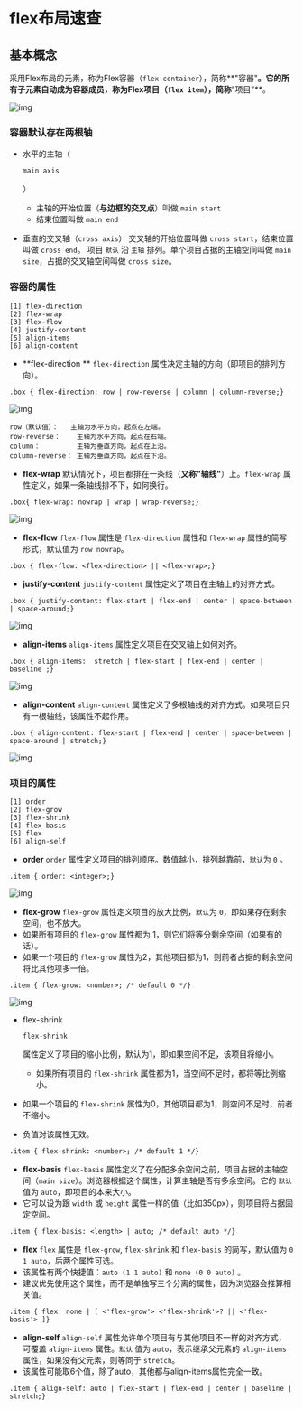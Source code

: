 # flex布局速查



##  基本概念

采用Flex布局的元素，称为Flex容器（`flex container`），简称**"容器"**。它的所有子元素自动成为容器成员，称为Flex项目（`flex item`），简称**"项目"**。




![img](https:////upload-images.jianshu.io/upload_images/1243812-eb63413775cfdd39.jpg?imageMogr2/auto-orient/strip%7CimageView2/2/w/686/format/webp)





### 容器默认存在两根轴

- 水平的主轴（

  ```
  main axis
  ```

  ） 

  - 主轴的开始位置（**与边框的交叉点**）叫做 `main start` 
  - 结束位置叫做 `main end` 

- 垂直的交叉轴（`cross axis`）
   交叉轴的开始位置叫做 `cross start`，结束位置叫做 `cross end`。
   项目 `默认` 沿 `主轴` 排列。单个项目占据的主轴空间叫做 `main size`，占据的交叉轴空间叫做 `cross size`。

### 容器的属性

```
[1] flex-direction 
[2] flex-wrap
[3] flex-flow
[4] justify-content
[5] align-items
[6] align-content
```

- **flex-direction **
   `flex-direction` 属性决定主轴的方向（即项目的排列方向）。

```
.box { flex-direction: row | row-reverse | column | column-reverse;}
```



![img](https:////upload-images.jianshu.io/upload_images/1243812-6fa36c535d51d313.jpg?imageMogr2/auto-orient/strip%7CimageView2/2/w/840/format/webp)



```
row（默认值）：   主轴为水平方向，起点在左端。
row-reverse：    主轴为水平方向，起点在右端。
column：         主轴为垂直方向，起点在上沿。
column-reverse： 主轴为垂直方向，起点在下沿。
```

-  **flex-wrap**
   默认情况下，项目都排在一条线（**又称"轴线"**）上。`flex-wrap` 属性定义，如果一条轴线排不下，如何换行。

```
.box{ flex-wrap: nowrap | wrap | wrap-reverse;}
```



![img](https:////upload-images.jianshu.io/upload_images/1243812-b6a347faf9c96ee8.jpg?imageMogr2/auto-orient/strip%7CimageView2/2/w/872/format/webp)



-  **flex-flow**
   `flex-flow` 属性是 `flex-direction` 属性和 `flex-wrap` 属性的简写形式，默认值为 `row nowrap`。

```
.box { flex-flow: <flex-direction> || <flex-wrap>;}
```

-  **justify-content**
   `justify-content` 属性定义了项目在主轴上的对齐方式。

```
.box { justify-content: flex-start | flex-end | center | space-between | space-around;}
```



![img](https:////upload-images.jianshu.io/upload_images/1243812-4eb15a0216355547.jpg?imageMogr2/auto-orient/strip%7CimageView2/2/w/876/format/webp)



-  **align-items**
   `align-items` 属性定义项目在交叉轴上如何对齐。

```
.box { align-items:  stretch | flex-start | flex-end | center | baseline ;}
```



![img](https:////upload-images.jianshu.io/upload_images/1243812-18361cd617b8b676.jpg?imageMogr2/auto-orient/strip%7CimageView2/2/w/704/format/webp)



-  **align-content**
   `align-content` 属性定义了多根轴线的对齐方式。如果项目只有一根轴线，该属性不起作用。

```
.box { align-content: flex-start | flex-end | center | space-between | space-around | stretch;}
```



![img](https:////upload-images.jianshu.io/upload_images/1243812-ec4dfe9b76835235.jpg?imageMogr2/auto-orient/strip%7CimageView2/2/w/845/format/webp)



### 项目的属性

```
[1] order
[2] flex-grow
[3] flex-shrink
[4] flex-basis
[5] flex
[6] align-self
```

-  **order**
   `order` 属性定义项目的排列顺序。数值越小，排列越靠前，`默认`为 `0` 。

```
.item { order: <integer>;}
```



![img](https:////upload-images.jianshu.io/upload_images/1243812-890609bc61d4523c.jpg?imageMogr2/auto-orient/strip%7CimageView2/2/w/522/format/webp)



-  **flex-grow**
   `flex-grow` 属性定义项目的放大比例，`默认`为 `0`，即如果存在剩余空间，也不放大。
- 如果所有项目的 `flex-grow`  属性都为 1，则它们将等分剩余空间（如果有的话）。
- 如果一个项目的 `flex-grow` 属性为2，其他项目都为1，则前者占据的剩余空间将比其他项多一倍。

```
.item { flex-grow: <number>; /* default 0 */}
```



![img](https:////upload-images.jianshu.io/upload_images/1243812-5db4d44e1a60474a.jpg?imageMogr2/auto-orient/strip%7CimageView2/2/w/522/format/webp)



- flex-shrink

  ```
  flex-shrink
  ```

   属性定义了项目的缩小比例，默认为1，即如果空间不足，该项目将缩小。 

  - 如果所有项目的 `flex-shrink` 属性都为1，当空间不足时，都将等比例缩小。

- 如果一个项目的 `flex-shrink` 属性为0，其他项目都为1，则空间不足时，前者不缩小。

- 负值对该属性无效。

```
.item { flex-shrink: <number>; /* default 1 */}
```

-  **flex-basis**
   `flex-basis` 属性定义了在分配多余空间之前，项目占据的主轴空间（`main size`）。浏览器根据这个属性，计算主轴是否有多余空间。它的 `默认` 值为 `auto`，即项目的本来大小。
- 它可以设为跟 `width` 或 `height` 属性一样的值（比如350px），则项目将占据固定空间。

```
.item { flex-basis: <length> | auto; /* default auto */}
```

-  **flex**
   `flex` 属性是 `flex-grow`, `flex-shrink` 和 `flex-basis` 的简写，默认值为 `0 1 auto`，后两个属性可选。
- 该属性有两个快捷值：`auto (1 1 auto)`  和 `none (0 0 auto)` 。
- 建议优先使用这个属性，而不是单独写三个分离的属性，因为浏览器会推算相关值。

```
.item { flex: none | [ <'flex-grow'> <'flex-shrink'>? || <'flex-basis'> ]}
```

-  **align-self**
   `align-self` 属性允许单个项目有与其他项目不一样的对齐方式，可覆盖 `align-items` 属性。`默认` 值为 `auto`，表示继承父元素的 `align-items` 属性，如果没有父元素，则等同于 `stretch`。
- 该属性可能取6个值，除了auto，其他都与align-items属性完全一致。

```
.item { align-self: auto | flex-start | flex-end | center | baseline | stretch;}
```
